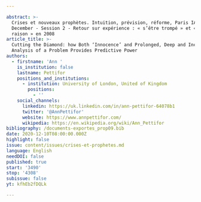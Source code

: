 ```yaml
---

abstract: >-
  Crises et nouveaux prophètes. Intuition, prévision, réforme, Paris IAS, 10-11
  December - Session 2 - Retour sur expérience : « s’être trompé » et « avoir eu
  raison » en 2008
article_title: >-
  Cutting the Diamond: how Both ‘Innocence’ and Prolonged, Deep and Incisive
  Analysis of a Problem Provides Predictive Power 
authors:
  - firstname: 'Ann '
    is_institution: false
    lastname: Pettifor
    positions_and_institutions:
      - institution: University of London, United of Kingdom
        positions:
          - ''
    social_channels:
      linkedin: https://uk.linkedin.com/in/ann-pettifor-64078b1
      twitter: '@AnnPettifor'
      website: https://www.annpettifor.com/
      wikipedia: https://en.wikipedia.org/wiki/Ann_Pettifor
bibliography: /documents-exportes_prop09.bib
date: 2020-12-10T08:00:00.000Z
highlight: false
issue: content/issues/crises-et-prophetes.md
language: English
needDOI: false
published: true
start: '3490'
stop: '4308'
subissue: false
yt: kfhEb2fDQLk

---
```



<Youtube yt="kfhEb2fDQLk" caption="Cutting the diamond: how both ‘innocence’ and prolonged, deep and incisive analysis of a problem provides predictive power " start="3490" stop="4308"></Youtube>